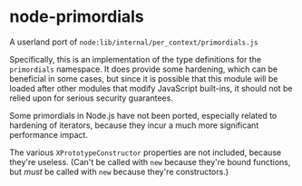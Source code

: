 # node-primordials

A userland port of `node:lib/internal/per_context/primordials.js`

Specifically, this is an implementation of the type definitions
for the `primordials` namespace. It does provide some hardening,
which can be beneficial in some cases, but since it is possible
that this module will be loaded after other modules that modify
JavaScript built-ins, it should not be relied upon for serious
security guarantees.

Some primordials in Node.js have not been ported, especially
related to hardening of iterators, because they incur a much more
significant performance impact.

The various `XPrototypeConstructor` properties are not included,
because they're useless. (Can't be called with `new` because
they're bound functions, but _must_ be called with `new` because
they're constructors.)
